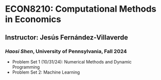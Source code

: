 # ECON8210: Computational Methods in Economics
## Instructor: Jesús Fernández-Villaverde
### *Haosi Shen*, University of Pennsylvania, Fall 2024

* Problem Set 1 (10/31/24): Numerical Methods and Dynamic Programming
* Problem Set 2: Machine Learning

